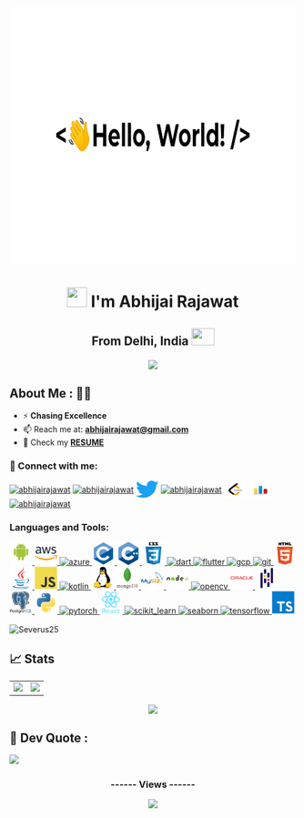 <img src="greetings.gif" width=1000px height="450px">

<h1 align="center"><img src="https://media.giphy.com/media/hvRJCLFzcasrR4ia7z/giphy.gif" width="35px" height="35px"> I'm Abhijai Rajawat</h1>
<h2 align="center">From Delhi, India <img src="https://upload.wikimedia.org/wikipedia/commons/3/3a/Animated-Flag-India.gif" width="40px" height="30px"> </h2>
<h4 align="center">
<img src="readme_banner.gif" align="center" width="260" height="auto">
  </h4>

## About Me : 👨‍💻
- ⚡ **Chasing Excellence** 
- 📫 Reach me at:  **abhijairajawat@gmail.com**
- 📄 Check my **[RESUME](https://drive.google.com/file/d/1ZrR-lIyXk3RrHHrxIpemm95Fp7p7ioN3/view?usp=sharing)**


<h3 align="left"> 🤝 Connect with me:</h3>
<p align="left">
<a href="https://www.linkedin.com/in/abhijai-rajawat/" target="blank"><img align="center" src="https://raw.githubusercontent.com/rahuldkjain/github-profile-readme-generator/master/src/images/icons/Social/linked-in-alt.svg" alt="abhijairajawat" height="30" width="40" /></a>
<a href="https://www.instagram.com/abhijai_rajawat25/" target="blank"><img align="center" src="https://raw.githubusercontent.com/rahuldkjain/github-profile-readme-generator/master/src/images/icons/Social/instagram.svg" alt="abhijairajawat" height="30" width="40" /></a>
<a href="https://twitter.com/Abhijai_Rajawat" target="blank"><img align="center" src="twitter_logo.jpg" alt="abhijairajawat" height="30" width="40" /></a>
<a href="https://www.hackerrank.com/abhijairajawat?hr_r=1" target="blank"><img align="center" src="https://raw.githubusercontent.com/rahuldkjain/github-profile-readme-generator/master/src/images/icons/Social/hackerrank.svg" alt="abhijairajawat" height="30" width="40" /></a>
<a href="https://leetcode.com/Severus25/" target="blank"><img align="center" src="leetcode-icon-filled.png" alt="abhijairajawat" height="30" width="40" /></a>
<a href="https://codeforces.com/profile/Severus25" target="blank"><img align="center" src="cf_logo.png" alt="Severus25" height="30" width="40" /></a>
<a href="https://auth.geeksforgeeks.org/user/abhijairajawat" target="blank"><img align="center" src="https://raw.githubusercontent.com/rahuldkjain/github-profile-readme-generator/master/src/images/icons/Social/geeks-for-geeks.svg" alt="abhijairajawat" height="30" width="40" /></a>

</p>

<h3 align="left">Languages and Tools:</h3>
<p align="left"> <a href="https://developer.android.com" target="_blank" rel="noreferrer"> <img src="https://raw.githubusercontent.com/devicons/devicon/master/icons/android/android-original-wordmark.svg" alt="android" width="40" height="40"/> </a> <a href="https://aws.amazon.com" target="_blank" rel="noreferrer"> <img src="https://raw.githubusercontent.com/devicons/devicon/master/icons/amazonwebservices/amazonwebservices-original-wordmark.svg" alt="aws" width="40" height="40"/> </a> <a href="https://azure.microsoft.com/en-in/" target="_blank" rel="noreferrer"> <img src="https://www.vectorlogo.zone/logos/microsoft_azure/microsoft_azure-icon.svg" alt="azure" width="40" height="40"/> </a> <a href="https://www.cprogramming.com/" target="_blank" rel="noreferrer"> <img src="https://raw.githubusercontent.com/devicons/devicon/master/icons/c/c-original.svg" alt="c" width="40" height="40"/> </a> <a href="https://www.w3schools.com/cpp/" target="_blank" rel="noreferrer"> <img src="https://raw.githubusercontent.com/devicons/devicon/master/icons/cplusplus/cplusplus-original.svg" alt="cplusplus" width="40" height="40"/> </a> <a href="https://www.w3schools.com/css/" target="_blank" rel="noreferrer"> <img src="https://raw.githubusercontent.com/devicons/devicon/master/icons/css3/css3-original-wordmark.svg" alt="css3" width="40" height="40"/> </a> <a href="https://dart.dev" target="_blank" rel="noreferrer"> <img src="https://www.vectorlogo.zone/logos/dartlang/dartlang-icon.svg" alt="dart" width="40" height="40"/> </a> <a href="https://flutter.dev" target="_blank" rel="noreferrer"> <img src="https://www.vectorlogo.zone/logos/flutterio/flutterio-icon.svg" alt="flutter" width="40" height="40"/> </a> <a href="https://cloud.google.com" target="_blank" rel="noreferrer"> <img src="https://www.vectorlogo.zone/logos/google_cloud/google_cloud-icon.svg" alt="gcp" width="40" height="40"/> </a> <a href="https://git-scm.com/" target="_blank" rel="noreferrer"> <img src="https://www.vectorlogo.zone/logos/git-scm/git-scm-icon.svg" alt="git" width="40" height="40"/> </a> <a href="https://www.w3.org/html/" target="_blank" rel="noreferrer"> <img src="https://raw.githubusercontent.com/devicons/devicon/master/icons/html5/html5-original-wordmark.svg" alt="html5" width="40" height="40"/> </a> <a href="https://www.java.com" target="_blank" rel="noreferrer"> <img src="https://raw.githubusercontent.com/devicons/devicon/master/icons/java/java-original.svg" alt="java" width="40" height="40"/> </a> <a href="https://developer.mozilla.org/en-US/docs/Web/JavaScript" target="_blank" rel="noreferrer"> <img src="https://raw.githubusercontent.com/devicons/devicon/master/icons/javascript/javascript-original.svg" alt="javascript" width="40" height="40"/> </a> <a href="https://kotlinlang.org" target="_blank" rel="noreferrer"> <img src="https://www.vectorlogo.zone/logos/kotlinlang/kotlinlang-icon.svg" alt="kotlin" width="40" height="40"/> </a> <a href="https://www.linux.org/" target="_blank" rel="noreferrer"> <img src="https://raw.githubusercontent.com/devicons/devicon/master/icons/linux/linux-original.svg" alt="linux" width="40" height="40"/> </a> <a href="https://www.mongodb.com/" target="_blank" rel="noreferrer"> <img src="https://raw.githubusercontent.com/devicons/devicon/master/icons/mongodb/mongodb-original-wordmark.svg" alt="mongodb" width="40" height="40"/> </a> <a href="https://www.mysql.com/" target="_blank" rel="noreferrer"> <img src="https://raw.githubusercontent.com/devicons/devicon/master/icons/mysql/mysql-original-wordmark.svg" alt="mysql" width="40" height="40"/> </a> <a href="https://nodejs.org" target="_blank" rel="noreferrer"> <img src="https://raw.githubusercontent.com/devicons/devicon/master/icons/nodejs/nodejs-original-wordmark.svg" alt="nodejs" width="40" height="40"/> </a> <a href="https://opencv.org/" target="_blank" rel="noreferrer"> <img src="https://www.vectorlogo.zone/logos/opencv/opencv-icon.svg" alt="opencv" width="40" height="40"/> </a> <a href="https://www.oracle.com/" target="_blank" rel="noreferrer"> <img src="https://raw.githubusercontent.com/devicons/devicon/master/icons/oracle/oracle-original.svg" alt="oracle" width="40" height="40"/> </a> <a href="https://pandas.pydata.org/" target="_blank" rel="noreferrer"> <img src="https://raw.githubusercontent.com/devicons/devicon/2ae2a900d2f041da66e950e4d48052658d850630/icons/pandas/pandas-original.svg" alt="pandas" width="40" height="40"/> </a> <a href="https://www.postgresql.org" target="_blank" rel="noreferrer"> <img src="https://raw.githubusercontent.com/devicons/devicon/master/icons/postgresql/postgresql-original-wordmark.svg" alt="postgresql" width="40" height="40"/> </a> <a href="https://www.python.org" target="_blank" rel="noreferrer"> <img src="https://raw.githubusercontent.com/devicons/devicon/master/icons/python/python-original.svg" alt="python" width="40" height="40"/> </a> <a href="https://pytorch.org/" target="_blank" rel="noreferrer"> <img src="https://www.vectorlogo.zone/logos/pytorch/pytorch-icon.svg" alt="pytorch" width="40" height="40"/> </a> <a href="https://reactjs.org/" target="_blank" rel="noreferrer"> <img src="https://raw.githubusercontent.com/devicons/devicon/master/icons/react/react-original-wordmark.svg" alt="react" width="40" height="40"/> </a> <a href="https://scikit-learn.org/" target="_blank" rel="noreferrer"> <img src="https://upload.wikimedia.org/wikipedia/commons/0/05/Scikit_learn_logo_small.svg" alt="scikit_learn" width="40" height="40"/> </a> <a href="https://seaborn.pydata.org/" target="_blank" rel="noreferrer"> <img src="https://seaborn.pydata.org/_images/logo-mark-lightbg.svg" alt="seaborn" width="40" height="40"/> </a> <a href="https://www.tensorflow.org" target="_blank" rel="noreferrer"> <img src="https://www.vectorlogo.zone/logos/tensorflow/tensorflow-icon.svg" alt="tensorflow" width="40" height="40"/> </a> <a href="https://www.typescriptlang.org/" target="_blank" rel="noreferrer"> <img src="https://raw.githubusercontent.com/devicons/devicon/master/icons/typescript/typescript-original.svg" alt="typescript" width="40" height="40"/> </a> </p>


<p><img align="center" src="https://github-readme-stats.vercel.app/api/top-langs?username=Severus25&show_icons=true&locale=en&layout=compact" alt="Severus25" /></p>


<!--
//TODO: add more icons for languages
-->


## 📈 Stats

<table>
<tr>
<td>
<img src="https://github-readme-stats-sigma-five.vercel.app/api?username=Severus25&include_all_commits=true&count_private=true&show_icons=true&line_height=20&theme=tokyonight"/>
<td><img src="https://github-readme-stats-sigma-five.vercel.app/api/top-langs?username=Severus25&show_icons=true&locale=en&layout=compact&theme=tokyonight" />
</td>
</tr>
</table>
<p align="center">
<img align="center" src="https://github-readme-streak-stats.herokuapp.com/?user=Severus25&theme=tokyonight" />
</p>

## 🤖 Dev Quote :
<a align="center">![](https://quotes-github-readme.vercel.app/api?type=horizontal&theme=dark)</a>


<h3 align="center">
------ Views ------ 
 </h3>
<p align="center">
<img src="https://profile-counter.glitch.me/Severus25/count.svg"></p>
<p>


<!-- <p align="center">
<img align="centre" width=“400” height="400" src="https://i.pinimg.com/originals/e8/f4/53/e8f453469a3ec97ecd354df465d73913.gif" alt=“coding” />
<h1 align="center">CONTRIBUTION GRAPH</h1> 
<img src="https://github.com/Severus25/Severus25/blob/output/github-contribution-grid-snake.svg" alt="snake-graph" style="display: block;width: 150%;"/> -->
